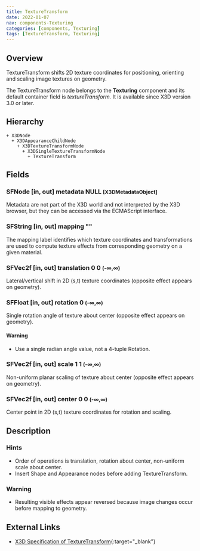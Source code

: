 ```yaml
---
title: TextureTransform
date: 2022-01-07
nav: components-Texturing
categories: [components, Texturing]
tags: [TextureTransform, Texturing]
---
```

<style>
.post h3 {
  word-spacing: 0.2em;
}
</style>

## Overview

TextureTransform shifts 2D texture coordinates for positioning, orienting and scaling image textures on geometry.

The TextureTransform node belongs to the **Texturing** component and its default container field is *textureTransform.* It is available since X3D version 3.0 or later.

## Hierarchy

```
+ X3DNode
  + X3DAppearanceChildNode
    + X3DTextureTransformNode
      + X3DSingleTextureTransformNode
        + TextureTransform
```

## Fields

### SFNode [in, out] **metadata** NULL <small>[X3DMetadataObject]</small>

Metadata are not part of the X3D world and not interpreted by the X3D browser, but they can be accessed via the ECMAScript interface.

### SFString [in, out] **mapping** ""

The mapping label identifies which texture coordinates and transformations are used to compute texture effects from corresponding geometry on a given material.

### SFVec2f [in, out] **translation** 0 0 <small>(-∞,∞)</small>

Lateral/vertical shift in 2D (s,t) texture coordinates (opposite effect appears on geometry).

### SFFloat [in, out] **rotation** 0 <small>(-∞,∞)</small>

Single rotation angle of texture about center (opposite effect appears on geometry).

#### Warning

- Use a single radian angle value, not a 4-tuple Rotation.

### SFVec2f [in, out] **scale** 1 1 <small>(-∞,∞)</small>

Non-uniform planar scaling of texture about center (opposite effect appears on geometry).

### SFVec2f [in, out] **center** 0 0 <small>(-∞,∞)</small>

Center point in 2D (s,t) texture coordinates for rotation and scaling.

## Description

### Hints

- Order of operations is translation, rotation about center, non-uniform scale about center.
- Insert Shape and Appearance nodes before adding TextureTransform.

### Warning

- Resulting visible effects appear reversed because image changes occur before mapping to geometry.

## External Links

- [X3D Specification of TextureTransform](https://www.web3d.org/documents/specifications/19775-1/V4.0/Part01/components/texturing.html#TextureTransform){:target="_blank"}
